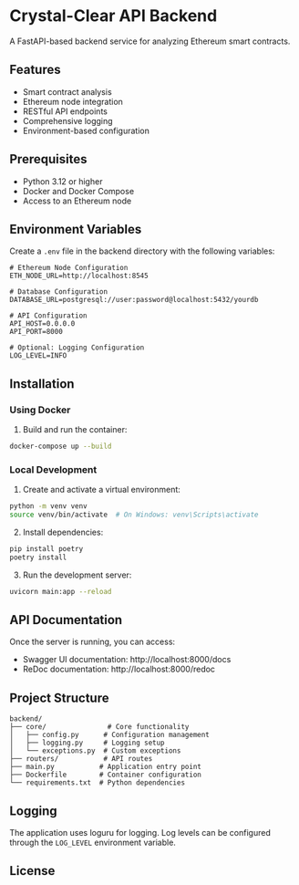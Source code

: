 # Crystal-Clear API Backend

A FastAPI-based backend service for analyzing Ethereum smart contracts.

## Features

- Smart contract analysis
- Ethereum node integration
- RESTful API endpoints
- Comprehensive logging
- Environment-based configuration

## Prerequisites

- Python 3.12 or higher
- Docker and Docker Compose
- Access to an Ethereum node

## Environment Variables

Create a `.env` file in the backend directory with the following variables:

```env
# Ethereum Node Configuration
ETH_NODE_URL=http://localhost:8545

# Database Configuration
DATABASE_URL=postgresql://user:password@localhost:5432/yourdb

# API Configuration
API_HOST=0.0.0.0
API_PORT=8000

# Optional: Logging Configuration
LOG_LEVEL=INFO
```

## Installation

### Using Docker

1. Build and run the container:
```bash
docker-compose up --build
```

### Local Development

1. Create and activate a virtual environment:
```bash
python -m venv venv
source venv/bin/activate  # On Windows: venv\Scripts\activate
```

2. Install dependencies:
```bash
pip install poetry
poetry install
```

3. Run the development server:
```bash
uvicorn main:app --reload
```

## API Documentation

Once the server is running, you can access:
- Swagger UI documentation: http://localhost:8000/docs
- ReDoc documentation: http://localhost:8000/redoc

## Project Structure

```
backend/
├── core/               # Core functionality
│   ├── config.py      # Configuration management
│   ├── logging.py     # Logging setup
│   └── exceptions.py  # Custom exceptions
├── routers/           # API routes
├── main.py           # Application entry point
├── Dockerfile        # Container configuration
└── requirements.txt  # Python dependencies
```

## Logging

The application uses loguru for logging. Log levels can be configured through the `LOG_LEVEL` environment variable.

## License

